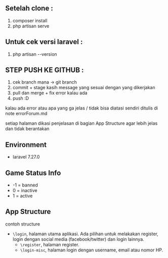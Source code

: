 ## Setelah clone :
1. composer install
2. php artisan serve

## Untuk cek versi laravel :
1. php artisan --version

## STEP PUSH KE GITHUB :
1. cek branch mana -> git branch 
2. commit + stage kasih message yang sesuai dengan yang dikerjakan
3. pull dan merge + fix error kalau ada
4. push :D

kalau ada error atau apa yang ga jelas / tidak bisa diatasi sendiri ditulis di note errorForum.md

setiap halaman dikasi penjelasan di bagian App Structure agar lebih jelas dan tidak berantakan

## Environment
* laravel 7.27.0

## Game Status Info
* -1 = banned
*  0 = inactive
*  1 = active


## App Structure
contoh structure 

* `\login`, halaman utama aplikasi. Ada pilihan untuk melakakan register, login dengan social media (facebook/twitter) dan login lainnya.
  * `\register`, halaman register.
  * `\login-misc`, halaman login dengan username, email atau nomor HP.
